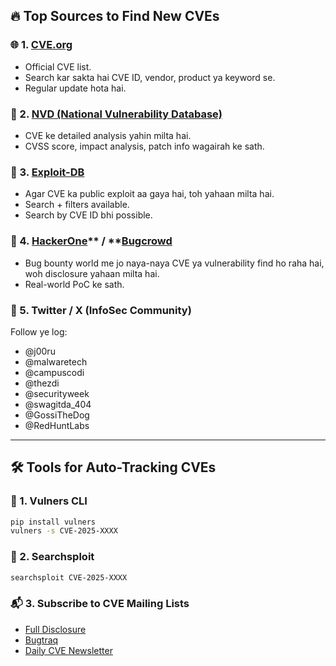 ## 🔥 **Top Sources to Find New CVEs**

### 🌐 1. **[CVE.org](https://www.cve.org/)**

- Official CVE list.
- Search kar sakta hai CVE ID, vendor, product ya keyword se.
- Regular update hota hai.

### 📡 2. **[NVD (National Vulnerability Database)](https://nvd.nist.gov/)**

- CVE ke detailed analysis yahin milta hai.
- CVSS score, impact analysis, patch info wagairah ke sath.

### 📱 3. **[Exploit-DB](https://www.exploit-db.com/)**

- Agar CVE ka public exploit aa gaya hai, toh yahaan milta hai.
- Search + filters available.
- Search by CVE ID bhi possible.

### 🧠 4. **[HackerOne](https://hackerone.com/hacktivity)**\*\* / \*\***[Bugcrowd](https://www.bugcrowd.com/disclosures/)**

- Bug bounty world me jo naya-naya CVE ya vulnerability find ho raha hai, woh disclosure yahaan milta hai.
- Real-world PoC ke sath.

### 🐍 5. **Twitter / X (InfoSec Community)**

Follow ye log:

- @j00ru
- @malwaretech
- @campuscodi
- @thezdi
- @securityweek
- @swagitda\_404
- @GossiTheDog
- @RedHuntLabs

---

## 🛠️ **Tools for Auto-Tracking CVEs**

### 🧪 1. **Vulners CLI**

```bash
pip install vulners
vulners -s CVE-2025-XXXX
```

### 🔎 2. **Searchsploit**

```bash
searchsploit CVE-2025-XXXX
```

### 📬 3. **Subscribe to CVE Mailing Lists**

- [Full Disclosure](https://seclists.org/fulldisclosure/)
- [Bugtraq](https://seclists.org/bugtraq/)
- [Daily CVE Newsletter](https://www.cvedetails.com/cve-feed.php)
